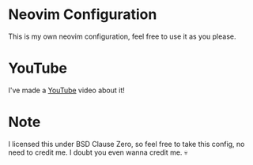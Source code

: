 # Neovim Configuration
This is my own neovim configuration, feel free to use it as you please.
# YouTube
I've made a [YouTube](https://youtu.be/RlqcDK9NXCk) video about it!
# Note
I licensed this under BSD Clause Zero, so feel free to take this config, no need to credit me.
I doubt you even wanna credit me. :skull:
